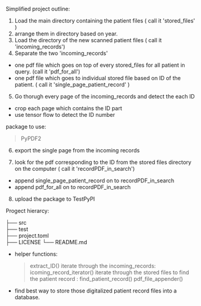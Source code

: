 Simplified project outline:

1. Load the main directory containing the patient files ( call it 'stored_files' )
2. arrange them in directory based on year.
3. Load the directory of the new scanned patient files ( call it 'incoming_records')
4. Separate the two 'incoming_records'

- one pdf file which goes on top of every stored_files for all patient in query. (call it 'pdf_for_all')
- one pdf file which goes to individual stored file based on ID of the patient. ( call it 'single_page_patient_record' )

5. Go thorugh every page of the incoming_records and detect the each ID

- crop each page which contains the ID part
- use tensor flow to detect the ID number

package to use:

> PyPDF2

6. export the single page from the incoming records

7. look for the pdf corresponding to the ID from the stored files directory on the computer ( call it 'recordPDF_in_search')

- append single_page_patient_record on to recordPDF_in_search
- append pdf_for_all on to recordPDF_in_search

8. upload the package to TestPyPI

Progect hierarcy:

├── src  
├── test  
├── project.toml  
├── LICENSE
└── README.md

- helper functions:

  > extract_ID()
  > iterate through the incoming_records: icoming_record_iterator()
  > iterate through the stored files to find the patient record : find_patient_record()
  > pdf_file_appender()

- find best way to store those digitalized patient record files into a database.
